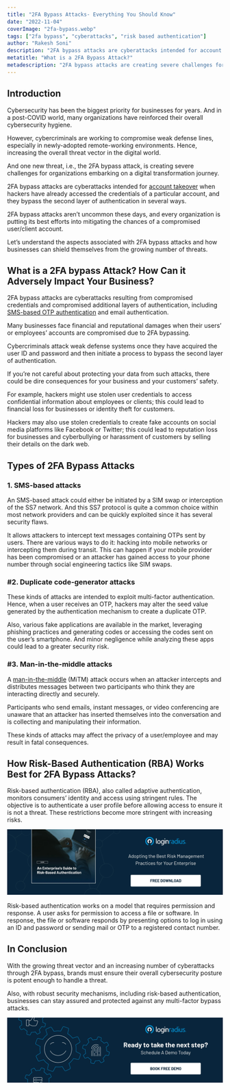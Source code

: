 ```yaml
---
title: "2FA Bypass Attacks- Everything You Should Know"
date: "2022-11-04"
coverImage: "2fa-bypass.webp"
tags: ["2fa bypass", "cyberattacks", "risk based authentication"]
author: "Rakesh Soni"
description: "2FA bypass attacks are cyberattacks intended for account takeover when hackers have already accessed the credentials of a particular account, and they bypass the second layer of authentication in several ways. This post covers how businesses can shield themselves from the growing number of such threats."
metatitle: "What is a 2FA Bypass Attack?"
metadescription: "2FA bypass attacks are creating severe challenges for organizations embarking on a digital transformation journey. Here’s what businesses need to know."
---
```


## Introduction

Cybersecurity has been the biggest priority for businesses for years. And in a post-COVID world, many organizations have reinforced their overall cybersecurity hygiene. 

However, cybercriminals are working to compromise weak defense lines, especially in newly-adopted remote-working environments. Hence, increasing the overall threat vector in the digital world. 

And one new threat, i.e., the 2FA bypass attack, is creating severe challenges for organizations embarking on a digital transformation journey. 

2FA bypass attacks are cyberattacks intended for [account takeover](https://www.loginradius.com/blog/identity/corporate-account-takeover-attacks/) when hackers have already accessed the credentials of a particular account, and they bypass the second layer of authentication in several ways. 

2FA bypass attacks aren’t uncommon these days, and every organization is putting its best efforts into mitigating the chances of a compromised user/client account. 

Let’s understand the aspects associated with 2FA bypass attacks and how businesses can shield themselves from the growing  number of threats. 


## What is a 2FA bypass Attack? How Can it Adversely Impact Your Business? 

2FA bypass attacks are cyberattacks resulting from compromised credentials and compromised additional layers of authentication, including [SMS-based OTP authentication](https://www.loginradius.com/resource/passwordless-login-magic-link-otp-datasheet) and email authentication. 

Many businesses face financial and reputational damages when their users’ or employees’ accounts are compromised due to 2FA bypassing. 

Cybercriminals attack weak defense systems once they have acquired the user ID and password and then initiate a process to bypass the second layer of authentication.

If you’re not careful about protecting your data from such attacks, there could be dire consequences for your business and your customers’ safety.

For example, hackers might use stolen user credentials to access confidential information about employees or clients; this could lead to financial loss for businesses or identity theft for customers.

Hackers may also use stolen credentials to create fake accounts on social media platforms like Facebook or Twitter; this could lead to reputation loss for businesses and cyberbullying or harassment of customers by selling their details on the dark web. 


## Types of 2FA Bypass Attacks


### 1. SMS-based attacks

An SMS-based attack could either be initiated by a SIM swap or interception of the SS7 network. And this SS7 protocol is quite a common choice within most network providers and can be quickly exploited since it has several security flaws. 

It allows attackers to intercept text messages containing OTPs sent by users. There are various ways to do it: hacking into mobile networks or intercepting them during transit. This can happen if your mobile provider has been compromised or an attacker has gained access to your phone number through social engineering tactics like SIM swaps.


### #2. Duplicate code-generator attacks

These kinds of attacks are intended to exploit multi-factor authentication. Hence, when a user receives an OTP, hackers may alter the seed value generated by the authentication mechanism to create a duplicate OTP. 

Also, various fake applications are available in the market, leveraging phishing practices and generating codes or accessing the codes sent on the user’s smartphone. And minor negligence while analyzing these apps could lead to a greater security risk. 


### #3. Man-in-the-middle attacks 

A [man-in-the-middle](https://www.loginradius.com/blog/engineering/top-cyber-threats-in-2022/) (MiTM) attack occurs when an attacker intercepts and distributes messages between two participants who think they are interacting directly and securely. 

Participants who send emails, instant messages, or video conferencing are unaware that an attacker has inserted themselves into the conversation and is collecting and manipulating their information.

These kinds of attacks may affect the privacy of a user/employee and may result in fatal consequences. 


## How Risk-Based Authentication (RBA) Works Best for 2FA Bypass Attacks?

Risk-based authentication (RBA), also called adaptive authentication, monitors consumers’ identity and access using stringent rules. The objective is to authenticate a user profile before allowing access to ensure it is not a threat. These restrictions become more stringent with increasing risks.

[![GD-to-RBA](GD-to-RBA.webp)](https://www.loginradius.com/resource/an-enterprises-guide-to-risk-based-authentication/)

Risk-based authentication works on a model that requires permission and response. A user asks for permission to access a file or software. In response, the file or software responds by presenting options to log in using an ID and password or sending mail or OTP to a registered contact number.


## In Conclusion 

With the growing threat vector and an increasing number of cyberattacks through 2FA bypass, brands must ensure their overall cybersecurity posture is potent enough to handle a threat. 

Also, with robust security mechanisms, including risk-based authentication, businesses can stay assured and protected against any multi-factor bypass attacks. 




[![book-a-demo-loginradius](../../assets/book-a-demo-loginradius.webp)](https://www.loginradius.com/contact-us?utm_source=blog&utm_medium=web&utm_campaign=what-is-a-2fa-bypass-attack)